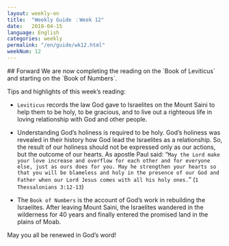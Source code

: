 ```yaml
---
layout: weekly-en
title:  "Weekly Guide ：Week 12"
date:   2018-04-15
language: English
categories: weekly
permalink: "/en/guide/wk12.html"
weekNum: 12
---
```


<div id="forward"></div>
## Forward 
We are now completing the reading on the `Book of Leviticus` and starting on the `Book of Numbers`.

Tips and highlights of this week’s reading:
* `Leviticus` records the law God gave to Israelites on the Mount Saini to help them to be holy, to be
gracious, and to live out a righteous life in loving relationship with God and other people. 

* Understanding God’s holiness is required to be holy. God’s holiness was revealed in their history how
God lead the Israelites as a relationship. So, the result of our holiness should not be expressed only as
our actions, but the outcome of our hearts. As apostle Paul said: “`May the Lord make your love increase
and overflow for each other and for everyone else, just as ours does for you. May he strengthen your
hearts so that you will be blameless and holy in the presence of our God and Father when our Lord Jesus
comes with all his holy ones.`” (`1 Thessalonians 3:12-13`)

* The `Book of Numbers` is the account of God’s work in rebuilding the Israelites. After leaving Mount Saini,
the Israelites wandered in the wilderness for 40 years and finally entered the promised land in the plains
of Moab.

May you all be renewed in God’s word!



